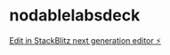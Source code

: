 # nodablelabsdeck

[Edit in StackBlitz next generation editor ⚡️](https://stackblitz.com/~/github.com/alexdoonanco/nodablelabsdeck)